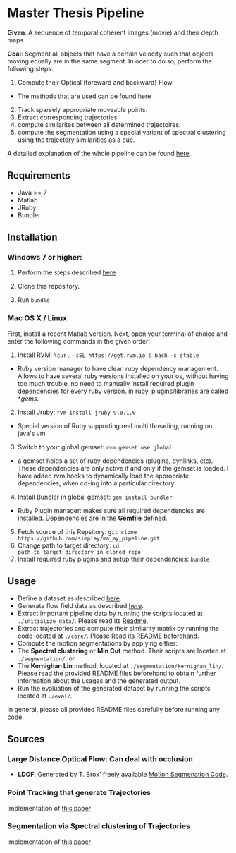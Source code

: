 # Master Thesis Pipeline 

**Given**: A sequence of temporal coherent images (movie) and their depth maps.

**Goal**: Segment all objects that have a certain velocity such that objects moving equally are in the same segment. In oder to do so, perform the following steps:

1. Compute their Optical (foreward and backward) Flow.
 + The methods that are used can be found [here](https://github.com/simplay/ma_pipeline)
2. Track sparsely appropriate moveable points.
3. Extract corresponding trajectories
4. compute similarites between all determined trajectoires.
5. compute the segmentation using a special variant of spectral clustering using the trajectory similarities as a cue.

A detailed explanation of the whole pipeline can be found [here](https://github.com/simplay/master_thesis/blob/reworking-precomp-flow/Source/pipeline.md).

## Requirements
+ Java >= 7
+ Matlab
+ JRuby
+ Bundler

## Installation

### Windows 7 or higher:

1. Perform the steps described [here](https://github.com/simplay/wincygwinify/blob/master/README.md)

2. Clone this repository.

3. Run `bundle`

### Mac OS X / Linux

First, install a recent Matlab version. Next, open your terminal of choice and enter the following commands in the given order:

1. Install RVM: `\curl -sSL https://get.rvm.io | bash -s stable`
 + Ruby version manager to have clean ruby dependency management. Allows to have several ruby versions installed on your os, without having too much trouble. no need to manually install required plugin dependencies for every ruby version. in ruby, plugins/libraries are called **gems*.
2. Install Jruby: `rvm install jruby-9.0.1.0`
 + Special version of Ruby supporting real multi threading, running on java's vm.
3. Switch to your global gemset: `rvm gemset use global`
 + a gemset holds a set of ruby dependencies (plugins, dynlinks, etc). These dependencies are only active if and only if the gemset is loaded. I have added rvm hooks to dynamically load the appropriate dependencies, when cd-ing into a particular directory.
4. Install Bundler in global gemset: `gem install bundler`
 + Ruby Plugin manager: makes sure all required dependencies are installed. Dependencies are in the **Gemfile** defined.
5. Fetch source of this Repsitory: `git clone https://github.com/simplay/ma_my_pipeline.git`
6. Change path to target directory: `cd path_to_target_directory_in_cloned_repo`
7. Install required ruby plugins and setup their dependencies: `bundle`

## Usage

+ Define a dataset as described [here](https://github.com/simplay/master_thesis/tree/reworking-precomp-flow/Data).
+ Generate flow field data as described [here](https://github.com/simplay/master_thesis/blob/reworking-precomp-flow/Source/compute_flows/README.md).
+ Extract important pipeline data by running the scripts located at `./initialize_data/`. Please read its [Readme](https://github.com/simplay/master_thesis/tree/reworking-precomp-flow/Source/initialize_data).
+ Extract trajectories and compute their similarity matrix by running the code located at `./core/`. Please Read its [README](https://github.com/simplay/master_thesis/blob/reworking-precomp-flow/Source/core/README.md) beforehand.
+ Compute the motion segmentations by applying either:
 + The **Spectral clustering** or **Min Cut** method. Their scripts are located at `./segmentation/`. or
 + The **Kernighan Lin** method, located at `./segmentation/kernighan_lin/`. Please read the provided README files beforehand to obtain further information about the usages and the generated output.
 + Run the evaluation of the generated dataset by running the scripts located at `./eval/`.
 
In general, please all provided README files carefully before running any code.


## Sources

### Large Distance Optical Flow: Can deal with occlusion
+ **LDOF**: Generated by T. Brox' freely available [Motion Segmenation Code](http://lmb.informatik.uni-freiburg.de/resources/binaries/eccv2010_mosegLinux64.zip). 

### Point Tracking that generate Trajectories 
Implementation of [this paper](http://lmb.informatik.uni-freiburg.de/people/brox/pub/sundaram_eccv10.pdf)

### Segmentation via Spectral clustering of Trajectories
Implementation of [this paper](http://ieeexplore.ieee.org/stamp/stamp.jsp?tp=&arnumber=6682905)
